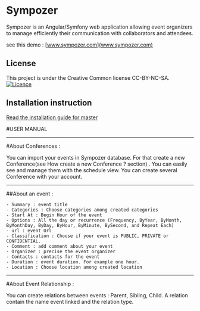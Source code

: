 Sympozer
=============

Sympozer is an Angular/Symfony web application allowing event organizers to manage efficiently their communication with collaborators and attendees.

see this demo : [www.sympozer.com](www.sympozer.com)

License
-------

This project is under the Creative Common license CC-BY-NC-SA.
[![Licence](http://i.creativecommons.org/l/by-nc-sa/3.0/88x31.png)](https://creativecommons.org/licenses/by-nc-sa/3.0/)

    

Installation instruction
-------
    
[Read the installation guide for master](https://github.com/BenoitDdlp/Sympozer-event-manager-app/blob/master/install.md)
	
#USER MANUAL

----------------
#About Conferences :

You can import your events in Sympozer database. For that create a new Conference(see How create a new Conference ? section) .
You can easily see and manage them with the schedule view.
You can create several Conference with your account.

----------------

##About an event :

	- Summary : event title 
	- Categories : Choose categories among created categories 
	- Start At : Begin Hour of the event 
	- Options : All the day or recurrence (Frequency, ByYear, ByMonth, ByMonthDay, ByDay, ByHour, ByMinute, BySecond, and Repeat Each)
	- url : event Url 
	- Classification : Choose if your event is PUBLIC, PRIVATE or CONFIDENTIAL.
	- Comment : add comment about your event 
	- Organizer : precise the event organizer 
	- Contacts : contacts for the event 
	- Duration : event duration. For example one hour.
	- Location : Choose location among created location

----------------
#About Event Relationship :

You can create relations between events : Parent, Sibling, Child. A relation contain the name event linked and the relation type.